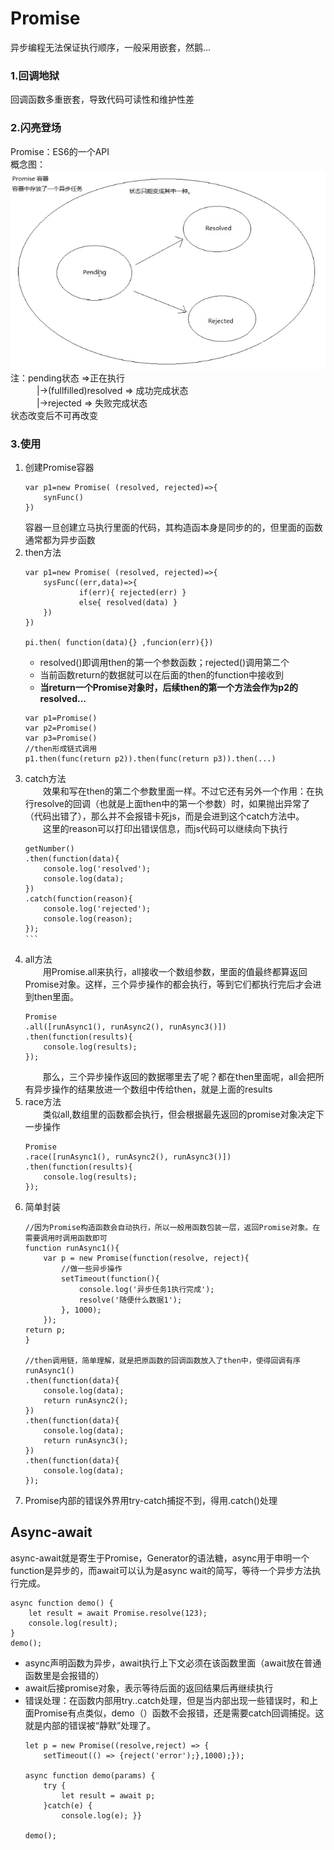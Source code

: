 # Promise  
异步编程无法保证执行顺序，一般采用嵌套，然鹅...
### 1.回调地狱  
回调函数多重嵌套，导致代码可读性和维护性差  
### 2.闪亮登场  
Promise：ES6的一个API  
概念图：  
![概念图](promise.png)  
注：pending状态 =>正在执行  
　　　|->(fullfilled)resolved => 成功完成状态  
　　　|->rejected => 失败完成状态  
状态改变后不可再改变  
### 3.使用  
1. 创建Promise容器
    ```
    var p1=new Promise( (resolved, rejected)=>{
        synFunc()
    })
    ```  
   容器一旦创建立马执行里面的代码，其构造函本身是同步的的，但里面的函数通常都为异步函数  
2. then方法  
    ```
    var p1=new Promise( (resolved, rejected)=>{
        sysFunc((err,data)=>{
                if(err){ rejected(err) }
                else{ resolved(data) }
        })
    })
    
    pi.then( function(data){} ,funcion(err){})
    ``` 
    + resolved()即调用then的第一个参数函数；rejected()调用第二个  
    + 当前函数return的数据就可以在后面的then的function中接收到  
    + **当return一个Promise对象时，后续then的第一个方法会作为p2的resolved...**  
    ```
    var p1=Promise()
    var p2=Promise()
    var p3=Promise()
    //then形成链式调用
    p1.then(func(return p2)).then(func(return p3)).then(...)
    ```  
3. catch方法  
　　效果和写在then的第二个参数里面一样。不过它还有另外一个作用：在执行resolve的回调（也就是上面then中的第一个参数）时，如果抛出异常了（代码出错了），那么并不会报错卡死js，而是会进到这个catch方法中。  
　　这里的reason可以打印出错误信息，而js代码可以继续向下执行  
    ```
    getNumber()
    .then(function(data){
        console.log('resolved');
        console.log(data);
    })
    .catch(function(reason){
        console.log('rejected');
        console.log(reason);
    });
    ```　　
4. all方法  
　　用Promise.all来执行，all接收一个数组参数，里面的值最终都算返回Promise对象。这样，三个异步操作的都会执行，等到它们都执行完后才会进到then里面。  
    ```
    Promise
    .all([runAsync1(), runAsync2(), runAsync3()])
    .then(function(results){
        console.log(results);
    });
    ```
   　　那么，三个异步操作返回的数据哪里去了呢？都在then里面呢，all会把所有异步操作的结果放进一个数组中传给then，就是上面的results  
5. race方法  
    　　类似all,数组里的函数都会执行，但会根据最先返回的promise对象决定下一步操作 
    ```
    Promise
    .race([runAsync1(), runAsync2(), runAsync3()])
    .then(function(results){
        console.log(results);
    });
    ```
5. 简单封装  
    ```
    //因为Promise构造函数会自动执行，所以一般用函数包装一层，返回Promise对象。在需要调用时调用函数即可
    function runAsync1(){
        var p = new Promise(function(resolve, reject){
            //做一些异步操作
            setTimeout(function(){
                console.log('异步任务1执行完成');
                resolve('随便什么数据1');
            }, 1000);
        });
    return p;            
    }
    
    //then调用链，简单理解，就是把原函数的回调函数放入了then中，使得回调有序
    runAsync1()
    .then(function(data){
        console.log(data);
        return runAsync2();
    })
    .then(function(data){
        console.log(data);
        return runAsync3();
    })
    .then(function(data){
        console.log(data);
    });
    ```  
7. Promise内部的错误外界用try-catch捕捉不到，得用.catch()处理  
## Async-await  
async-await就是寄生于Promise，Generator的语法糖，async用于申明一个function是异步的，而await可以认为是async wait的简写，等待一个异步方法执行完成。  
```
async function demo() {
    let result = await Promise.resolve(123);
    console.log(result);
}
demo();
```  
+ async声明函数为异步，await执行上下文必须在该函数里面（await放在普通函数里是会报错的）  
+ await后接promise对象，表示等待后面的返回结果后再继续执行  
+ 错误处理：在函数内部用try..catch处理，但是当内部出现一些错误时，和上面Promise有点类似，demo（）函数不会报错，还是需要catch回调捕捉。这就是内部的错误被“静默”处理了。  
    ```
    let p = new Promise((resolve,reject) => {
        setTimeout(() => {reject('error');},1000);});
    
    async function demo(params) {
        try {
            let result = await p;
        }catch(e) {
            console.log(e); }}
    
    demo();
    ```

